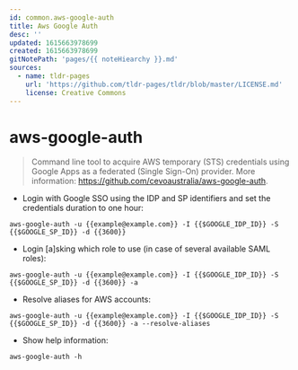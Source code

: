 ```yaml
---
id: common.aws-google-auth
title: Aws Google Auth
desc: ''
updated: 1615663978699
created: 1615663978699
gitNotePath: 'pages/{{ noteHiearchy }}.md'
sources:
  - name: tldr-pages
    url: 'https://github.com/tldr-pages/tldr/blob/master/LICENSE.md'
    license: Creative Commons
---
```

# aws-google-auth

> Command line tool to acquire AWS temporary (STS) credentials using Google Apps as a federated (Single Sign-On) provider.
> More information: <https://github.com/cevoaustralia/aws-google-auth>.

- Login with Google SSO using the IDP and SP identifiers and set the credentials duration to one hour:

`aws-google-auth -u {{example@example.com}} -I {{$GOOGLE_IDP_ID}} -S {{$GOOGLE_SP_ID}} -d {{3600}}`

- Login [a]sking which role to use (in case of several available SAML roles):

`aws-google-auth -u {{example@example.com}} -I {{$GOOGLE_IDP_ID}} -S {{$GOOGLE_SP_ID}} -d {{3600}} -a`

- Resolve aliases for AWS accounts:

`aws-google-auth -u {{example@example.com}} -I {{$GOOGLE_IDP_ID}} -S {{$GOOGLE_SP_ID}} -d {{3600}} -a --resolve-aliases`

- Show help information:

`aws-google-auth -h`

